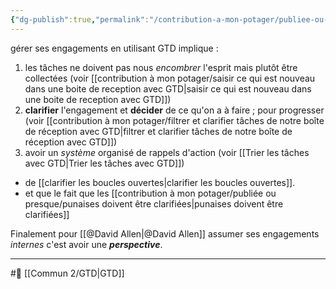 ```yaml
---
{"dg-publish":true,"permalink":"/contribution-a-mon-potager/publiee-ou-presque/assumer-efficacement-ses-engagements-internes-avec-gtd/"}
---
```


gérer ses engagements en utilisant GTD implique :
1. les tâches ne doivent pas nous *encombrer* l'esprit mais plutôt être collectées (voir [[contribution à mon potager/saisir ce qui est nouveau dans une boite de reception avec GTD\|saisir ce qui est nouveau dans une boite de reception avec GTD]])
2. **clarifier** l'engagement et **décider** de ce qu'on a à faire ; pour progresser (voir [[contribution à mon potager/filtrer et clarifier tâches de notre boîte de réception avec GTD\|filtrer et clarifier tâches de notre boîte de réception avec GTD]])
3. avoir un *système* organisé de rappels d'action (voir [[Trier les tâches avec GTD\|Trier les tâches avec GTD]])
- de [[clarifier les boucles ouvertes\|clarifier les boucles ouvertes]].
- et que le fait que les [[contribution à mon potager/publiée ou presque/punaises doivent être clarifiées\|punaises doivent être clarifiées]]

Finalement pour [[@David Allen\|@David Allen]] assumer ses engagements *internes* c'est avoir une ***perspective***.

---
#🌲  [[Commun 2/GTD\|GTD]]